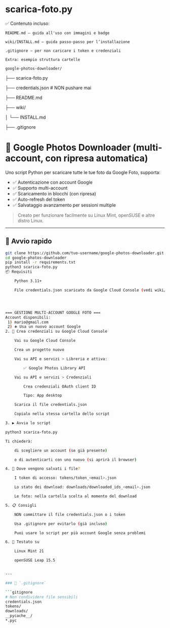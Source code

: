 # scarica-foto.py

✅ Contenuto incluso:

    README.md — guida all'uso con immagini e badge

    wiki/INSTALL.md — guida passo-passo per l’installazione

    .gitignore — per non caricare i token e credenziali

    Extra: esempio struttura cartelle

    google-photos-downloader/
├── scarica-foto.py

├── credentials.json       # NON pushare mai

├── README.md

├── wiki/

│   └── INSTALL.md

├── .gitignore

# 📸 Google Photos Downloader (multi-account, con ripresa automatica)

Uno script Python per scaricare tutte le tue foto da Google Foto, supporta:

- ✅ Autenticazione con account Google
- ✅ Supporto multi-account
- ✅ Scaricamento in blocchi (con ripresa)
- ✅ Auto-refresh del token
- ✅ Salvataggio avanzamento per sessioni multiple

> Creato per funzionare facilmente su Linux Mint, openSUSE e altre distro Linux.

---

## 🚀 Avvio rapido

```bash
git clone https://github.com/tuo-username/google-photos-downloader.git
cd google-photos-downloader
pip install -r requirements.txt
python3 scarica-foto.py
📦 Requisiti

    Python 3.11+

    File credentials.json scaricato da Google Cloud Console (vedi wiki/INSTALL.md)




=== GESTIONE MULTI-ACCOUNT GOOGLE FOTO ===
Account disponibili:
 1) mario@gmail.com
 2) ➕ Usa un nuovo account Google
2. 🔑 Crea credenziali su Google Cloud Console

    Vai su Google Cloud Console

    Crea un progetto nuovo

    Vai su API e servizi > Libreria e attiva:

        ✅ Google Photos Library API

    Vai su API e servizi > Credenziali

        Crea credenziali OAuth client ID

        Tipo: App desktop

    Scarica il file credentials.json

    Copialo nella stessa cartella dello script

3. ▶️ Avvia lo script

python3 scarica-foto.py

Ti chiederà:

    di scegliere un account (se già presente)

    o di autenticarti con uno nuovo (si aprirà il browser)

4. 💾 Dove vengono salvati i file?

    I token di accesso: tokens/token_<email>.json

    Lo stato dei download: downloads/downloaded_ids_<email>.json

    Le foto: nella cartella scelta al momento del download

5. 📋 Consigli

    NON committare il file credentials.json o i token

    Usa .gitignore per evitarlo (già incluso)

    Puoi usare lo script per più account Google senza problemi

6. 🐧 Testato su

    Linux Mint 21

    openSUSE Leap 15.5


---

### 📄 `.gitignore`

```gitignore
# Non condividere file sensibili
credentials.json
tokens/
downloads/
__pycache__/
*.pyc
